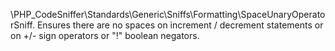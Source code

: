 \PHP_CodeSniffer\Standards\Generic\Sniffs\Formatting\SpaceUnaryOperatorSniff.
Ensures there are no spaces on increment / decrement statements or on +/- sign
operators or "!" boolean negators.
